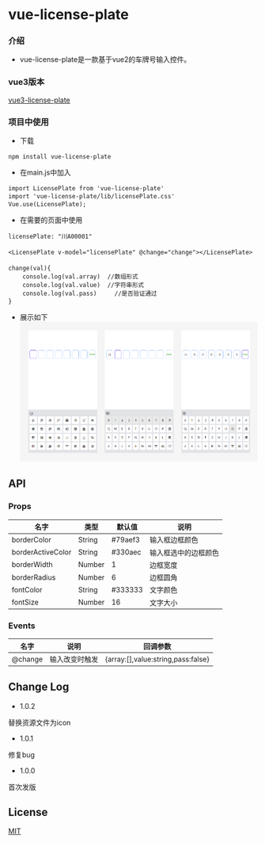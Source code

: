 # vue-license-plate

### 介绍
* vue-license-plate是一款基于vue2的车牌号输入控件。

### vue3版本
[vue3-license-plate](https://github.com/leiyun1993/vue3-license-plate)

### 项目中使用
* 下载

```
npm install vue-license-plate
```
* 在main.js中加入

```
import LicensePlate from 'vue-license-plate'
import 'vue-license-plate/lib/licensePlate.css'
Vue.use(LicensePlate);
```
* 在需要的页面中使用

```
licensePlate: "川A00001"

<LicensePlate v-model="licensePlate" @change="change"></LicensePlate>

change(val){
	console.log(val.array)	//数组形式
	console.log(val.value)	//字符串形式
	console.log(val.pass)	  //是否验证通过
}
```
* 展示如下
![](https://github.com/leiyun1993/vue2-license-plate/raw/master/screenshot/s1.png)

## API

### Props
名字|类型|默认值|说明
--|--|--|--
borderColor|String|#79aef3| 输入框边框颜色
borderActiveColor|String|#330aec| 输入框选中的边框颜色
borderWidth|Number|1| 边框宽度
borderRadius|Number|6| 边框圆角
fontColor|String|#333333| 文字颜色
fontSize|Number|16| 文字大小

### Events
名字|说明|回调参数
--|--|--
@change|输入改变时触发|{array:[],value:string,pass:false}


## Change Log
* 1.0.2

替换资源文件为icon

* 1.0.1

修复bug

* 1.0.0

首次发版



## License
[MIT](https://github.com/leiyun1993/vue2-license-plate/blob/master/LICENSE)

